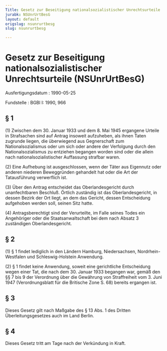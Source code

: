 ```yaml
---
Title: Gesetz zur Beseitigung nationalsozialistischer Unrechtsurteile
jurabk: NSUnrUrtBesG
layout: default
origslug: nsunrurtbesg
slug: nsunrurtbesg

---
```


# Gesetz zur Beseitigung nationalsozialistischer Unrechtsurteile (NSUnrUrtBesG)

Ausfertigungsdatum
:   1990-05-25

Fundstelle
:   BGBl I: 1990, 966

## § 1

(1) Zwischen dem 30. Januar 1933 und dem 8. Mai 1945 ergangene Urteile
in Strafsachen sind auf Antrag insoweit aufzuheben, als ihnen Taten
zugrunde liegen, die überwiegend aus Gegnerschaft zum
Nationalsozialismus oder um sich oder andere der Verfolgung durch den
Nationalsozialismus zu entziehen begangen worden sind oder die allein
nach nationalsozialistischer Auffassung strafbar waren.

(2) Eine Aufhebung ist ausgeschlossen, wenn der Täter aus Eigennutz
oder anderen niederen Beweggründen gehandelt hat oder die Art der
Tatausführung verwerflich ist.

(3) Über den Antrag entscheidet das Oberlandesgericht durch
unanfechtbaren Beschluß. Örtlich zuständig ist das Oberlandesgericht,
in dessen Bezirk der Ort liegt, an dem das Gericht, dessen
Entscheidung aufgehoben werden soll, seinen Sitz hatte.

(4) Antragsberechtigt sind der Verurteilte, im Falle seines Todes ein
Angehöriger oder die Staatsanwaltschaft bei dem nach Absatz 3
zuständigen Oberlandesgericht.

## § 2

(1) § 1 findet lediglich in den Ländern Hamburg, Niedersachsen,
Nordrhein-Westfalen und Schleswig-Holstein Anwendung.

(2) § 1 findet keine Anwendung, soweit eine gerichtliche Entscheidung
wegen einer Tat, die nach dem 30. Januar 1933 begangen war, gemäß den
§§ 7 bis 9 der Verordnung über die Gewährung von Straffreiheit vom 3.
Juni 1947 (Verordnungsblatt für die Britische Zone S. 68) bereits
ergangen ist.

## § 3

Dieses Gesetz gilt nach Maßgabe des § 13 Abs. 1 des Dritten
Überleitungsgesetzes auch im Land Berlin.

## § 4

Dieses Gesetz tritt am Tage nach der Verkündung in Kraft.

